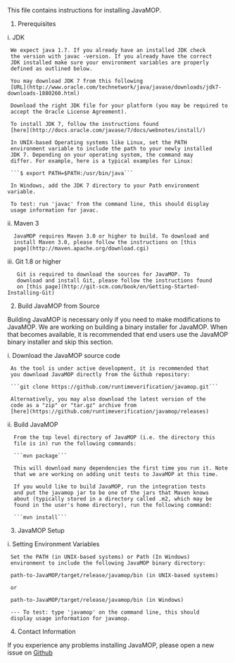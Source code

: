 This file contains instructions for installing JavaMOP.

1. Prerequisites

  i. JDK

     We expect java 1.7. If you already have an installed JDK check
     the version with javac -version. If you already have the correct
     JDK installed make sure your environment variables are properly
     defined as outlined below.

     You may download JDK 7 from this following
     [URL](http://www.oracle.com/technetwork/java/javase/downloads/jdk7-downloads-1880260.html)

     Download the right JDK file for your platform (you may be required to
     accept the Oracle License Agreement).

     To install JDK 7, follow the instructions found
     [here](http://docs.oracle.com/javase/7/docs/webnotes/install/)

     In UNIX-based Operating systems like Linux, set the PATH
     environment variable to include the path to your newly installed
     JDK 7. Depending on your operating system, the command may
     differ. For example, here is a typical examples for Linux:

     ```$ export PATH=$PATH:/usr/bin/java```

     In Windows, add the JDK 7 directory to your Path environment variable.

     To test: run 'javac' from the command line, this should display
     usage information for javac.

  ii. Maven 3

      JavaMOP requires Maven 3.0 or higher to build. To download and
      install Maven 3.0, please follow the instructions on [this
      page](http://maven.apache.org/download.cgi)

  iii. Git 1.8 or higher

       Git is required to download the sources for JavaMOP. To
       download and install Git, please follow the instructions found
       on [this page](http://git-scm.com/book/en/Getting-Started-Installing-Git)

2. Build JavaMOP from Source

Building JavaMOP is necessary only if you need to make modifications
to JavaMOP.  We are working on building a binary installer for
JavaMOP. When that becomes available, it is recommended that end users
use the JavaMOP binary installer and skip this section.

  i. Download the JavaMOP source code

     As the tool is under active development, it is recommended that
     you download JavaMOP directly from the Github repository:

     ```git clone https://github.com/runtimeverification/javamop.git```

     Alternatively, you may also download the latest version of the
     code as a "zip" or "tar.gz" archive from
     [here](https://github.com/runtimeverification/javamop/releases)

  ii. Build JavaMOP

      From the top level directory of JavaMOP (i.e. the directory this
      file is in) run the following commands:

      ```mvn package```

      This will download many dependencies the first time you run it. Note
      that we are working on adding unit tests to JavaMOP at this time.

      If you would like to build JavaMOP, run the integration tests
      and put the javamop jar to be one of the jars that Maven knows
      about (typically stored in a directory called .m2, which may be
      found in the user's home directory), run the following command:

      ```mvn install```

3. JavaMOP Setup

  i. Setting Environment Variables

     Set the PATH (in UNIX-based systems) or Path (In Windows)
     environment to include the following JavaMOP binary directory:

     path-to-JavaMOP/target/release/javamop/bin (in UNIX-based systems)

     or

     path-to-JavaMOP/target/release/javamop/bin (in Windows)

     --- To test: type 'javamop' on the command line, this should
     display usage information for javamop.

4. Contact Information

If you experience any problems installing JavaMOP, please open a new
issue on [Github](https://github.com/runtimeverification/javamop/issues)
